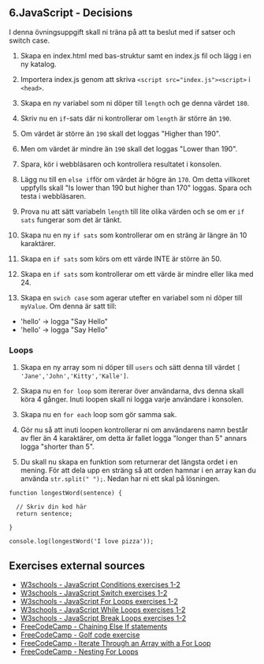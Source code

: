 ## 6.JavaScript - Decisions

I denna övningsuppgift skall ni träna på att ta beslut med if satser och switch case.

1. Skapa en index.html med bas-struktur samt en index.js fil och lägg i en ny katalog.

1. Importera index.js genom att skriva ```<script src="index.js"><script>``` i ```<head>```.

1. Skapa en ny variabel som ni döper till ```length``` och ge denna värdet ```180```.

1. Skriv nu en ```if```-sats där ni kontrollerar om ```length``` är större än ```190```.

1. Om värdet är större än ```190``` skall det loggas "Higher than 190".

1. Men om värdet är mindre än ```190``` skall det loggas "Lower than 190".

1. Spara, kör i webbläsaren och kontrollera resultatet i konsolen.

1. Lägg nu till en ```else if```för om värdet är högre än ```170```. Om detta villkoret uppfylls skall "Is lower than 190 but higher than 170" loggas. Spara och testa i webbläsaren.

1. Prova nu att sätt variabeln ```length``` till lite olika värden och se om er ```if sats``` fungerar som det är tänkt.

1. Skapa nu en ny ```if sats``` som kontrollerar om en sträng är längre än 10 karaktärer.

1. Skapa en ```if sats``` som körs om ett värde INTE är större än 50.

1. Skapa en ```if sats``` som kontrollerar om ett värde är mindre eller lika med 24.

1. Skapa en ```swich case``` som agerar utefter en variabel som ni döper till ```myValue```. Om denna är satt till:
*  'hello' -> logga "Say Hello"
*  'hello' -> logga "Say Hello"

### Loops

1. Skapa en ny array som ni döper till ```users``` och sätt denna till värdet ```[ 'Jane','John','Kitty','Kalle']```.

1. Skapa nu en ```for loop``` som itererar över användarna, dvs denna skall köra 4 gånger. Inuti loopen skall ni logga varje användare i konsolen.

1. Skapa nu en ```for each``` loop som gör samma sak.

1. Gör nu så att inuti loopen kontrollerar ni om användarens namn består av fler än 4 karaktärer, om detta är fallet logga "longer than 5" annars logga "shorter than 5".

1. Du skall nu skapa en funktion som returnerar det längsta ordet i en mening. För att dela upp en sträng så att orden hamnar i en array kan du använda ```str.split(" ");```. Nedan har ni ett skal på lösningen.

```
function longestWord(sentence) { 

  // Skriv din kod här
  return sentence; 
         
}

console.log(longestWord('I love pizza'));
```

## Exercises external sources
* [W3schools - JavaScript Conditions exercises 1-2](https://www.w3schools.com/js/exercise_js.asp?filename=exercise_js_conditions1)
* [W3schools - JavaScript Switch exercises 1-2](https://www.w3schools.com/js/exercise_js.asp?filename=exercise_js_switch1)
* [W3schools - JavaScript For Loops exercises 1-2](https://www.w3schools.com/js/exercise_js.asp?filename=exercise_js_loops1)
* [W3schools - JavaScript While Loops exercises 1-2](https://www.w3schools.com/js/exercise_js.asp?filename=exercise_js_loop_while1)
* [W3schools - JavaScript Break Loops exercises 1-2](https://www.w3schools.com/js/exercise_js.asp?filename=exercise_js_break1)
* [FreeCodeCamp - Chaining Else If statements](https://learn.freecodecamp.org/javascript-algorithms-and-data-structures/basic-javascript/chaining-if-else-statements)
* [FreeCodeCamp - Golf code exercise](https://learn.freecodecamp.org/javascript-algorithms-and-data-structures/basic-javascript/golf-code)
* [FreeCodeCamp - Iterate Through an Array with a For Loop](https://learn.freecodecamp.org/javascript-algorithms-and-data-structures/basic-javascript/iterate-through-an-array-with-a-for-loop)
* [FreeCodeCamp - Nesting For Loops](https://learn.freecodecamp.org/javascript-algorithms-and-data-structures/basic-javascript/nesting-for-loops)